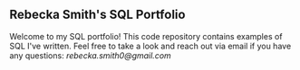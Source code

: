## **Rebecka Smith's SQL Portfolio**

Welcome to my SQL portfolio! This code repository contains examples of SQL I've written. Feel free to take a look and reach out via email if you have any questions: _rebecka.smith0@gmail.com_
